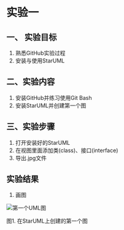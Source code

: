 # 实验一

## 一、 实验目标
1. 熟悉GitHub实验过程
2. 安装与使用StarUML

## 二、实验内容
1. 安装GitHub并练习使用Git Bash
2. 安装StarUML并创建第一个图

## 三、实验步骤
1. 打开安装好的StarUML
2. 在视图里面添加类(class)、接口(interface)
3. 导出.jpg文件


## 实验结果
1. 画图

![第一个UML图](./model1.JPG)

图1. 在StarUML上创建的第一个图

